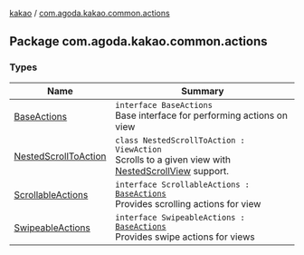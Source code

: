 [kakao](../index.md) / [com.agoda.kakao.common.actions](./index.md)

## Package com.agoda.kakao.common.actions

### Types

| Name | Summary |
|---|---|
| [BaseActions](-base-actions/index.md) | `interface BaseActions`<br>Base interface for performing actions on view |
| [NestedScrollToAction](-nested-scroll-to-action/index.md) | `class NestedScrollToAction : ViewAction`<br>Scrolls to a given view with [NestedScrollView](#) support. |
| [ScrollableActions](-scrollable-actions/index.md) | `interface ScrollableActions : `[`BaseActions`](-base-actions/index.md)<br>Provides scrolling actions for view |
| [SwipeableActions](-swipeable-actions/index.md) | `interface SwipeableActions : `[`BaseActions`](-base-actions/index.md)<br>Provides swipe actions for views |
